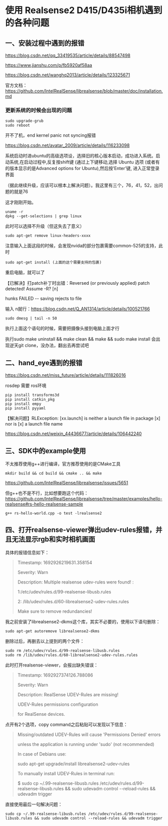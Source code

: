 # 使用 Realsense2 D415/D435i相机遇到的各种问题
## 一、安装过程中遇到的报错
https://blog.csdn.net/qq_33419535/article/details/88547498

https://www.jianshu.com/p/fb5920af58aa

https://blog.csdn.net/wanghq2013/article/details/123325671

官方文档：https://github.com/IntelRealSense/librealsense/blob/master/doc/installation.md

### 更新系统的时候会出现的问题 
    sudo upgrade-grub
    sudo reboot

开不了机，end kernel panic not syncing报错

https://blog.csdn.net/avatar_2009/article/details/116233098

系统启动时进ubuntu的高级选项设，选择旧的核心版本启动，成功进入系统。启动系统,在启动过程中,反复按shift键 (通过上下键移动,选择 Ubuntu 选项 (或者有的版本显示的是Advanced options for Ubuntu),然后按’Enter’键, 进入正常登录界面

（据此继续升级，应该可以根本上解决问题）。我这里有三个，76，41，52，出问题的就是76

这才刚刚开始。

    uname -r
    dpkg --get-selections | grep linux

此时可以选择不升级（但这失去了意义）

    sudo apt-get remove linux-headers-xxxx

注意输入上面这段的时候，会发现nvida的部分包裹需要common-525的支持，此时

    sudo apt-get install (上面的这个需要支持的包裹)

重启电脑，就可以了

【已解决】打patch补丁时出错：Reversed (or previously applied) patch detected! Assume -R? [n]

hunks FAILED -- saving rejects to file

输入 n就行：https://blog.csdn.net/Q_AN1314/article/details/100521766

    sudo dmesg | tail -n 50

执行上面这个语句的时候，需要把摄像头接到电脑上面才行

执行sudo make uninstall && make clean && make && sudo make install 会出现逆天git clone，没办法，翻出去再尝试吧

## 二、hand_eye遇到的报错
https://blog.csdn.net/miss_future/article/details/111826016

rosdep 需要 ros环境

    pip install transforms3d
    pip install catkin_pkg
    pip install empy
    pip install pyyaml

【解决问题】RLException: [xx.launch] is neither a launch file in package [x] nor is [x] a launch file name

https://blog.csdn.net/weixin_44436677/article/details/106442240

## 三、SDK中的example使用
不太推荐使用g++进行编译，官方推荐使用的是CMake工具

    mkdir build && cd build && cmake .. && make

https://github.com/IntelRealSense/librealsense/issues/5651

但g++也不是不行，比如想要跑这个代码：https://github.com/IntelRealSense/librealsense/tree/master/examples/hello-realsense#rs-hello-realsense-sample
    
    g++ rs-hello-world.cpp -o test -lrealsense2

## 四、打开realsense-viewer弹出udev-rules报错，并且无法显示rgb和实时相机画面
具体的报错信息如下：

> Timestamp: 1692926219631.358154
> 
> Severity: Warn
> 
> Description: Multiple realsense udev-rules were found! :
> 
> 1:/etc/udev/rules.d/99-realsense-libusb.rules
> 
> 2: /lib/udev/rules.d/60-librealsense2-udev-rules.rules
> 
> Make sure to remove redundancies!

我之前安装了librealsense2-dkms这个库，其实不必要的，使用以下语句删除：

    sudo apt-get autoremove librealsense2-dkms

删除过后，再删去以上提到的两个文件：

    sudo rm /etc/udev/rules.d/99-realsense-libusb.rules
    sudo rm /lib/udev/rules.d/60-librealsense2-udev-rules.rules

此时打开realsense-viewer，会报出缺失错误：

> Timestamp: 1692927374126.788086
> 
> Severity: Warn
> 
> Description: RealSense UDEV-Rules are missing!
> 
> UDEV-Rules permissions configuration
> 
> for RealSense devices.

点开有2个选项，copy command之后粘贴可以发现以下信息：

> Missing/outdated UDEV-Rules will cause 'Permissions Denied' errors
> 
> unless the application is running under 'sudo' (not recommended)
> 
> In case of Debians use:
> 
> sudo apt-get upgrade/install librealsense2-udev-rules
> 
> To manually install UDEV-Rules in terminal run:
> 
> $ sudo cp ~/.99-realsense-libusb.rules /etc/udev/rules.d/99-realsense-libusb.rules && sudo udevadm control --reload-rules && udevadm trigger

直接使用最后一句解决问题：

    sudo cp ~/.99-realsense-libusb.rules /etc/udev/rules.d/99-realsense-libusb.rules && sudo udevadm control --reload-rules && udevadm trigger
    
